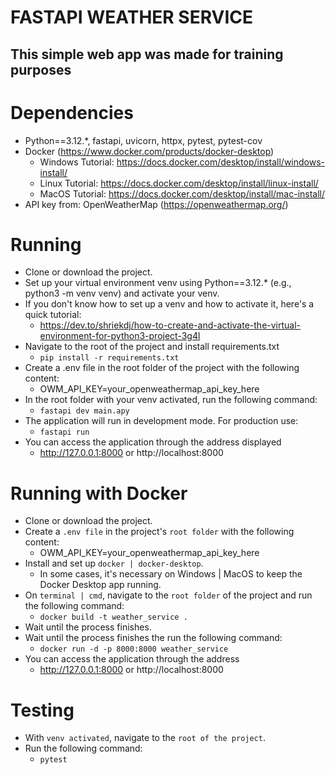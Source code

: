 FASTAPI WEATHER SERVICE
===============================
## This simple web app was made for training purposes

Dependencies
===============================

- Python==3.12.*, fastapi, uvicorn, httpx, pytest, pytest-cov
- Docker (https://www.docker.com/products/docker-desktop)
  - Windows Tutorial: https://docs.docker.com/desktop/install/windows-install/
  - Linux Tutorial: https://docs.docker.com/desktop/install/linux-install/
  - MacOS Tutorial: https://docs.docker.com/desktop/install/mac-install/
- API key from: OpenWeatherMap (https://openweathermap.org/)

Running
===============================
- Clone or download the project.
- Set up your virtual environment venv using Python==3.12.* (e.g., python3 -m venv venv) and activate your venv.
- If you don't know how to set up a venv and how to activate it, here's a quick tutorial:
  - https://dev.to/shriekdj/how-to-create-and-activate-the-virtual-environment-for-python3-project-3g4l
- Navigate to the root of the project and install requirements.txt
  - `pip install -r requirements.txt`
- Create a .env file in the root folder of the project with the following content:
  - OWM_API_KEY=your_openweathermap_api_key_here
- In the root folder with your venv activated, run the following command: 
  - `fastapi dev main.apy`
- The application will run in development mode. For production use: 
  - `fastapi run`
- You can access the application through the address displayed
  - http://127.0.0.1:8000 or http://localhost:8000

Running with Docker
===============================
- Clone or download the project.
- Create a `.env file` in the project's `root folder` with the following content:
  - OWM_API_KEY=your_openweathermap_api_key_here
- Install and set up `docker | docker-desktop`.
  - In some cases, it's necessary on Windows | MacOS to keep the Docker Desktop app running.
- On `terminal | cmd`, navigate to the `root folder` of the project and run the following command: 
  - `docker build -t weather_service .`
- Wait until the process finishes.
- Wait until the process finishes the run the following command: 
  - `docker run -d -p 8000:8000 weather_service`
- You can access the application through the address 
  - http://127.0.0.1:8000 or http://localhost:8000

Testing
===============================
- With `venv activated`, navigate to the `root of the project`.
- Run the following command: 
  - `pytest`